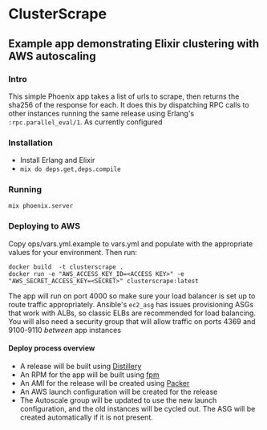 # ClusterScrape

## Example app demonstrating Elixir clustering with AWS autoscaling

### Intro
This simple Phoenix app takes a list of urls to scrape, then returns the sha256 of the response for each. It does this by dispatching RPC calls to other instances running the same release using Erlang's `:rpc.parallel_eval/1`. As currently configured

### Installation
* Install Erlang and Elixir
* `mix do deps.get,deps.compile`

### Running

```
mix phoenix.server
```

### Deploying to AWS
Copy ops/vars.yml.example to vars.yml and populate with the appropriate values for your environment. Then run:
```
docker build  -t clusterscrape .
docker run -e "AWS_ACCESS_KEY_ID=<ACCESS KEY>" -e "AWS_SECRET_ACCESS_KEY=<SECRET>" clusterscrape:latest
```
The app will run on port 4000 so make sure your load balancer is set up to route traffic appropriately. Ansible's `ec2_asg` has issues provisioning ASGs that work with ALBs, so classic ELBs are recommended for load balancing. You will also need a security group that will allow traffic on ports 4369 and 9100-9110 _between_ app instances

#### Deploy process overview
* A release will be built using [Distillery](https://github.com/bitwalker/distillery)
* An RPM for the app will be built using [fpm](https://github.com/jordansissel/fpm)
* An AMI for the release will be created using [Packer](https://github.com/hashicorp/packer)
* An AWS launch configuration will be created for the release
* The Autoscale group will be updated to use the new launch configuration, and the old instances will be cycled out. The ASG will be created automatically if it is not present.
